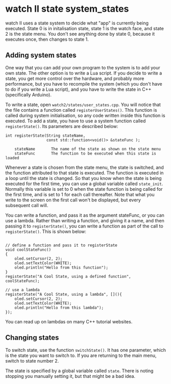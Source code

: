 # watch II state system_states
watch II uses a state system to decide what "app" is currently being executed.  State 0 is in initalisation state, state 1 is the watch face, and state 2 is the state menu.  You don't see anything done by state 0, because it executes once, then changes to state 1.

## Adding system states
One way that you can add your own program to the system is to add your own state.  The other option is to write a Lua script.  If you decide to write a state, you get more control over the hardware, and probably more performance, but you have to recompile the system (which you don't have to do if you write a Lua script), and you have to write the state in C++ (specifically Arduino).

To write a state, open `watch2/states/user_states.cpp`.  You will notice that the file contains a function called `registerUserStates()`.  This function is called during system initialisation, so any code written inside this function is executed.  To add a state, you have to use a system function called `registerState()`.  Its parameters are described below:

```
int registerState(String stateName,
                  const std::function<void()> &stateFunc );

    stateName       The name of the state as shown on the state menu
    stateFunc       The function to be executed when this state is loaded

```
Whenever a state is chosen from the state menu, the state is switched, and the function attributed to that state is executed.  The function is executed in a loop until the state is changed.  So that you know when the state is being executed for the first time, you can use a global variable called `state_init`.  Normally this variable is set to 0 when the state function is being called for the first time, and is set to 1 for each call thereafter.  Note that what you write to the screen on the first call won't be displayed, but every subsequent call will.

You can write a function, and pass it as the argument stateFunc, or you can use a lambda.  Rather than writing a function, and giving it a name, and then passing it to `registerState()`, you can write a function as part of the call to `registerState()`.  This is shown below:

```

// define a function and pass it to registerState
void coolStateFunc()
{
    oled.setCursor(2, 2);
    oled.setTextColor(WHITE);
    oled.println("Hello from this function");
}
registerState("A Cool State, using a defined function", coolStateFunc);

// use a lambda
registerState("A Cool State, using a lambda", [](){
    oled.setCursor(2, 2);
    oled.setTextColor(WHITE);
    oled.println("Hello from this lambda");
});

```

You can read up on lambdas on many C++ tutorial websites.

## Changing states
To switch state, use the function `switchState()`.  It has one parameter, which is the state you want to switch to.  If you are returning to the main menu, switch to state number 2.

The state is specified by a global variable called `state`.  There is noting stopping you manually setting it, but that might be a bad idea.
